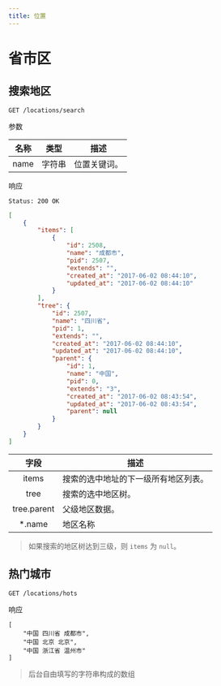 ```yaml
---
title: 位置
---
```


# 省市区

## 搜索地区

```
GET /locations/search
```

参数

| 名称 | 类型 | 描述 |
|:----:|:----:|----|
| name | 字符串 | 位置关键词。 |

响应

```
Status: 200 OK
```
```json
[
    {
        "items": [
            {
                "id": 2508,
                "name": "成都市",
                "pid": 2507,
                "extends": "",
                "created_at": "2017-06-02 08:44:10",
                "updated_at": "2017-06-02 08:44:10"
            }
        ],
        "tree": {
            "id": 2507,
            "name": "四川省",
            "pid": 1,
            "extends": "",
            "created_at": "2017-06-02 08:44:10",
            "updated_at": "2017-06-02 08:44:10",
            "parent": {
                "id": 1,
                "name": "中国",
                "pid": 0,
                "extends": "3",
                "created_at": "2017-06-02 08:43:54",
                "updated_at": "2017-06-02 08:43:54",
                "parent": null
            }
        }
    }
]
```

| 字段 | 描述 |
|:----:|----|
| items | 搜索的选中地址的下一级所有地区列表。 |
| tree | 搜索的选中地区树。 |
| tree.parent | 父级地区数据。 |
| *.name | 地区名称 |

> 如果搜索的地区树达到三级，则 `items` 为 `null`。


## 热门城市

```
GET /locations/hots
```
响应

```json5
[
    "中国 四川省 成都市",
    "中国 北京 北京",
    "中国 浙江省 温州市"
]
```

> 后台自由填写的字符串构成的数组
